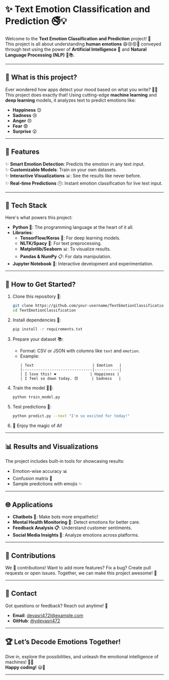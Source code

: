 # ✨ Text Emotion Classification and Prediction 🚭💡

Welcome to the **Text Emotion Classification and Prediction** project! 🚀  
This project is all about understanding **human emotions** 😄😢😡🤔 conveyed through text using the power of **Artificial Intelligence** 🤖 and **Natural Language Processing (NLP)** 🧠📚.

---

## 📌 **What is this project?**  
Ever wondered how apps detect your mood based on what you write? 📝🤔  
This project does exactly that! Using cutting-edge **machine learning** and **deep learning** models, it analyzes text to predict emotions like:  
- **Happiness** 😊  
- **Sadness** 😢  
- **Anger** 😠  
- **Fear** 😨  
- **Surprise** 😲  

---

## 🚀 **Features**

✨ **Smart Emotion Detection**: Predicts the emotion in any text input.  
✨ **Customizable Models**: Train on your own datasets.  
✨ **Interactive Visualizations** 📊: See the results like never before.  
✨ **Real-time Predictions** 🕒: Instant emotion classification for live text input.  

---

## 🔧 **Tech Stack**
Here's what powers this project:  
- **Python 🐍**: The programming language at the heart of it all.  
- **Libraries**:
  - **TensorFlow/Keras** 🤖: For deep learning models.  
  - **NLTK/Spacy** 🤩: For text preprocessing.  
  - **Matplotlib/Seaborn** 📊: To visualize results.  
  - **Pandas & NumPy** 📋: For data manipulation.  
- **Jupyter Notebook** 📒: Interactive development and experimentation.

---

## 🔼 **How to Get Started?**

1. Clone this repository 📂:
   ```bash
   git clone https://github.com/your-username/TextEmotionClassification.git
   cd TextEmotionClassification
   ```

2. Install dependencies 🔨:
   ```bash
   pip install -r requirements.txt
   ```

3. Prepare your dataset 📚:
   - Format: CSV or JSON with columns like `text` and `emotion`.  
   - Example:
     ```
     | Text                          | Emotion   |
     |-------------------------------|-----------|
     | I love this! ❤️               | Happiness |
     | I feel so down today. 😞      | Sadness   |
     ```

4. Train the model 🏋️‍♂️:
   ```bash
   python train_model.py
   ```

5. Test predictions 🔮:
   ```bash
   python predict.py --text "I'm so excited for today!"  
   ```

6. 🎉 Enjoy the magic of AI!

---

## 📊 **Results and Visualizations**
The project includes built-in tools for showcasing results:  
- Emotion-wise accuracy 📊  
- Confusion matrix 🔸  
- Sample predictions with emojis ✨  

---

## 🌐 **Applications**
- **Chatbots 🤖**: Make bots more empathetic!  
- **Mental Health Monitoring 🧠**: Detect emotions for better care.  
- **Feedback Analysis 📋**: Understand customer sentiments.  
- **Social Media Insights 📱**: Analyze emotions across platforms.

---

## 🤝 **Contributions**
We 💖 contributions! Want to add more features? Fix a bug? Create pull requests or open issues. Together, we can make this project awesome! 🌟

---

## 📩 **Contact**
Got questions or feedback? Reach out anytime! 📩  
- **Email**: devasri472l@example.com  
- **GitHub**: [@ydevasri472](https://github.com/devasri472)  

---

## 🏆 **Let’s Decode Emotions Together!**
Dive in, explore the possibilities, and unleash the emotional intelligence of machines! 🚀💡  
**Happy coding!** 😃🎉  

---




